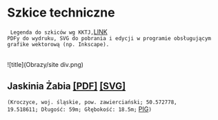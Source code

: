 # Szkice techniczne
<code> Legenda do szkiców wg KKTJ,</code>[LINK](https://kktj.pl/Portals/0/szkice/legenda.pdf) <br>
<code>PDFy do wydruku, SVG do pobrania i edycji w programie obsługującym grafike wektorową (np. Inkscape). </code>

<br>
![title](Obrazy/site div.png)

## Jaskinia Żabia [[PDF]](https://docs.google.com/viewer?url=https://github.com/dziury/szkice/raw/gh-pages/PDF/Jaskinia%20Z%CC%87abia.pdf) [[SVG]](https://github.com/dziury/szkice/raw/gh-pages/SVG/Jaskinia%20%C5%BBabia.svg)
<code>(Kroczyce, woj. śląskie, pow. zawierciański; 50.572778, 19.518611; Długość: 59m; Głębokość: 18.5m;</code> [PIG](http://jaskiniepolski.pgi.gov.pl/Details/Information/3531)<code>)</code>
